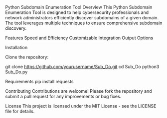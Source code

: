 Python Subdomain Enumeration Tool
Overview
This Python Subdomain Enumeration Tool is designed to help cybersecurity professionals and network administrators efficiently discover subdomains of a given domain. The tool leverages multiple techniques to ensure comprehensive subdomain discovery.

Features
Speed and Efficiency
Customizable
Integration
Output Options


Installation

Clone the repository:


git clone https://github.com/yourusername/Sub_Do.git
cd Sub_Do
python3 Sub_Do.py


Requirements
pip install requests


Contributing
Contributions are welcome! Please fork the repository and submit a pull request for any improvements or bug fixes.

License
This project is licensed under the MIT License - see the LICENSE file for details.

